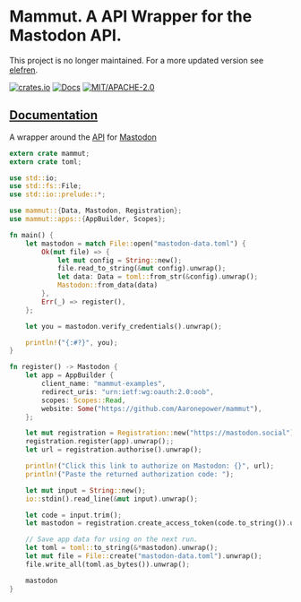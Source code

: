 # Mammut. A API Wrapper for the Mastodon API.

This project is no longer maintained. For a more updated version see [elefren](https://github.com/pwoolcoc/elefren).

[![crates.io](https://img.shields.io/crates/v/mammut.svg)](https://crates.io/crates/mammut)
[![Docs](https://docs.rs/mammut/badge.svg)](https://docs.rs/mammut)
[![MIT/APACHE-2.0](https://img.shields.io/crates/l/mammut.svg)](https://crates.io/crates/mammut)

## [Documentation](https://docs.rs/mammut/)

A wrapper around the [API](https://docs.joinmastodon.org/api/) for [Mastodon](https://mastodon.social/)

```rust
extern crate mammut;
extern crate toml;

use std::io;
use std::fs::File;
use std::io::prelude::*;

use mammut::{Data, Mastodon, Registration};
use mammut::apps::{AppBuilder, Scopes};

fn main() {
    let mastodon = match File::open("mastodon-data.toml") {
        Ok(mut file) => {
            let mut config = String::new();
            file.read_to_string(&mut config).unwrap();
            let data: Data = toml::from_str(&config).unwrap();
            Mastodon::from_data(data)
        },
        Err(_) => register(),
    };

    let you = mastodon.verify_credentials().unwrap();

    println!("{:#?}", you);
}

fn register() -> Mastodon {
    let app = AppBuilder {
        client_name: "mammut-examples",
        redirect_uris: "urn:ietf:wg:oauth:2.0:oob",
        scopes: Scopes::Read,
        website: Some("https://github.com/Aaronepower/mammut"),
    };

    let mut registration = Registration::new("https://mastodon.social");
    registration.register(app).unwrap();;
    let url = registration.authorise().unwrap();

    println!("Click this link to authorize on Mastodon: {}", url);
    println!("Paste the returned authorization code: ");

    let mut input = String::new();
    io::stdin().read_line(&mut input).unwrap();

    let code = input.trim();
    let mastodon = registration.create_access_token(code.to_string()).unwrap();

    // Save app data for using on the next run.
    let toml = toml::to_string(&*mastodon).unwrap();
    let mut file = File::create("mastodon-data.toml").unwrap();
    file.write_all(toml.as_bytes()).unwrap();

    mastodon
}
```
